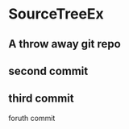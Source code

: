 # SourceTreeEx
A throw away git repo
---------------
second commit
-------------
third commit
-------------
foruth commit 